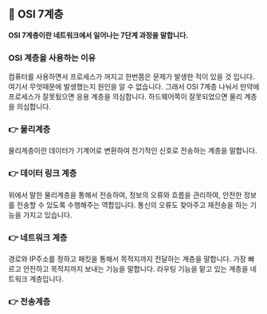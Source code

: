 ## 📌 OSI 7계층
<strong>OSI 7계층이란 네트워크에서 일어나는 7단계 과정을 말합니다.</strong>

### OSI 계층을 사용하는 이유
컴퓨터를 사용하면서 프로세스가 꺼지고 한번쯤은 문제가 발생한 적이 있을 것 입니다. 여기서 무엇때문에 발생했는지 원인을 알 수 없습니다. 
그래서 OSI 7계층 나눠서 만약에 프로세스가 잘못됬으면 응용 계층을 의심합니다. 하드웨어쪽이 잘못되었으면 물리 계층을 의심합니다.


### 👉 물리계층
물리계층이란 데이터가 기계어로 변환하여 전기적인 신호로 전송하는 계층을 말합니다.

### 👉 데이터 링크 계층
위에서 말한 물리계층을 통해서 전송하여, 정보의 오류와 흐름을 관리하여, 안전한 정보를 전송할 수 있도록 수행해주는 역합입니다. 통신의 오류도 찾아주고 재전송을 하는 기능을 가지고 있습니다. 

### 👉 네트워크 계층
경로와 IP주소를 정하고 패킷을 통해서 목적지까지 전달하는 계층을 말합니다. 가장 빠르고 안전하고 목적지까지 보내는 기능을 말합니다. 라우팅 기능을 맡고 있는 계층을 네트워크 계층입니다. 

### 👉 전송계층



